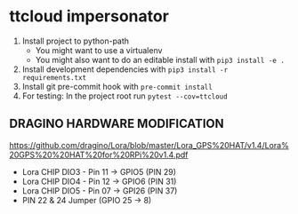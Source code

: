 # ttcloud impersonator

1. Install project to python-path
    - You might want to use a virtualenv
    - You might also want to do an editable install with `pip3 install -e .`
2. Install development dependencies with `pip3 install -r requirements.txt`
3. Install git pre-commit hook with `pre-commit install`
4. For testing: In the project root run `pytest --cov=ttcloud`


  
  
  
## DRAGINO HARDWARE MODIFICATION
https://github.com/dragino/Lora/blob/master/Lora_GPS%20HAT/v1.4/Lora%20GPS%20%20HAT%20for%20RPi%20v1.4.pdf
* Lora CHIP DIO3 - Pin 11 -> GPIO5 (PIN 29) 
* Lora CHIP DIO4 - Pin 12 -> GPIO6 (PIN 31)
* Lora CHIP DIO5 - Pin 07 -> GPI26 (PIN 37)
* PIN 22 & 24 Jumper (GPIO 25 -> 8)